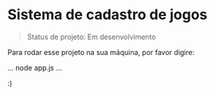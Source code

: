 # Sistema de cadastro de jogos

> Status de projeto: Em desenvolvimento

Para rodar esse projeto na sua máquina, por favor digire:

...
node app.js
...

:)